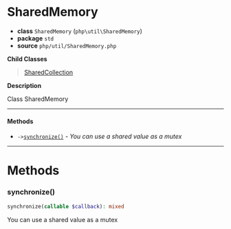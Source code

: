 # SharedMemory

- **class** `SharedMemory` (`php\util\SharedMemory`)
- **package** `std`
- **source** `php/util/SharedMemory.php`

**Child Classes**

> [SharedCollection](https://github.com/jphp-compiler/jphp/blob/master/jphp-runtime/api-docs/classes/php/util/SharedCollection.md)

**Description**

Class SharedMemory

---

#### Methods

- `->`[`synchronize()`](#method-synchronize) - _You can use a shared value as a mutex_

---
# Methods

<a name="method-synchronize"></a>

### synchronize()
```php
synchronize(callable $callback): mixed
```
You can use a shared value as a mutex